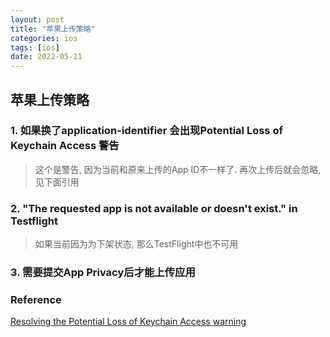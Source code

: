 ```yaml
---
layout: post
title: "苹果上传策略"
categories: ios
tags: [ios]
date: 2022-05-11
---
```


## 苹果上传策略

### 1. 如果换了application-identifier 会出现Potential Loss of Keychain Access 警告

> 这个是警告, 因为当前和原来上传的App ID不一样了. 再次上传后就会忽略, 见下面引用

### 2. "The requested app is not available or doesn't exist." in Testflight

> 如果当前因为为下架状态, 那么TestFlight中也不可用

### 3. 需要提交App Privacy后才能上传应用


### Reference
[Resolving the Potential Loss of Keychain Access warning](https://developer.apple.com/library/archive/qa/qa1726/_index.html#:~:text=The%20Potential%20Loss%20of%20Keychain%20Access%20warning%20is%20an%20indication,the%20Certs%20IDs%20%26%20Profiles%20website.)  
